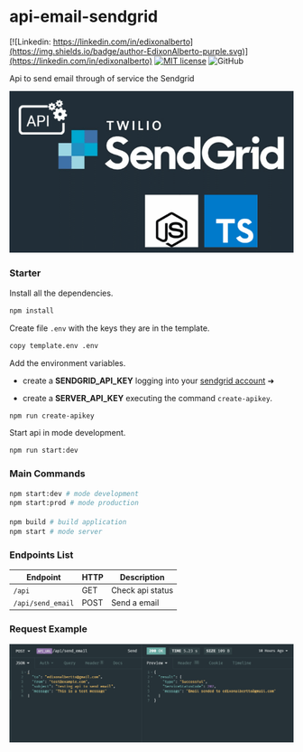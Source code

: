 # api-email-sendgrid

[![Linkedin: https://linkedin.com/in/edixonalberto](https://img.shields.io/badge/author-EdixonAlberto-purple.svg)](https://linkedin.com/in/edixonalberto)
[![MIT license](https://img.shields.io/badge/license-MIT-green.svg)](./LICENSE.md)
![GitHub](https://img.shields.io/github/followers/EdixonAlberto.svg?label=Follow&style=social)

Api to send email through of service the Sendgrid

![api-email-sendgrid](./.github/image.png)

### Starter

Install all the dependencies.

```sh
npm install
```

Create file `.env` with the keys they are in the template.

```sh
copy template.env .env
```

Add the environment variables.

- create a **SENDGRID_API_KEY** logging into your
  [sendgrid account](https://app.sendgrid.com/) &#x279c;

- create a **SERVER_API_KEY** executing the command `create-apikey`.

```sh
npm run create-apikey
```

Start api in mode development.

```sh
npm run start:dev
```

### Main Commands

```sh
npm start:dev # mode development
npm start:prod # mode production

npm build # build application
npm start # mode server
```

### Endpoints List

| Endpoint          | HTTP | Description      |
| ----------------- | ---- | ---------------- |
| `/api`            | GET  | Check api status |
| `/api/send_email` | POST | Send a email     |

### Request Example

![request-example](./.github/example.png)
